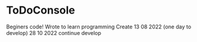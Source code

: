 # ToDoConsole
Beginers code!
Wrote to learn programming
Create 13 08 2022 (one day to develop)
28 10 2022 continue develop
